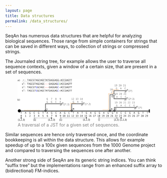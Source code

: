 ```yaml
---
layout: page
title: Data structures
permalink: /data_structures/
---
```


SeqAn has numerous data structures that are helpful for analyzing biological sequences. Those range from simple containers for strings that can be saved in different ways, to collection of strings or compressed strings.

The Journaled string tree, for example allows the user to traverse all sequence contexts, given a window of a certain size, that are present in a set of sequences.
<figure>
  <img src="/assets/images/overlay/datastructures.png">
  <figcaption style="color: grey;">A traversal of a JST for a given set of sequences.</figcaption>
</figure>
Similar sequences are hence only traversed once, and the coordinate bookkeeping is all within the data  structure. This allows for example speedup of up to a 100x given sequences from the 1000 Genome project and compared to traversing the sequences one after another.

Another strong side of SeqAn are its generic string indices. You can think “suffix tree” but the implementations range from an enhanced suffix array to (bidirectional) FM-indices.
